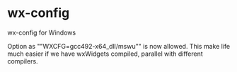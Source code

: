 # wx-config
wx-config for Windows

Option as ""WXCFG=gcc492-x64_dll/mswu"" is now allowed.
This make life much easier if we have wxWidgets compiled, parallel with different compilers.
